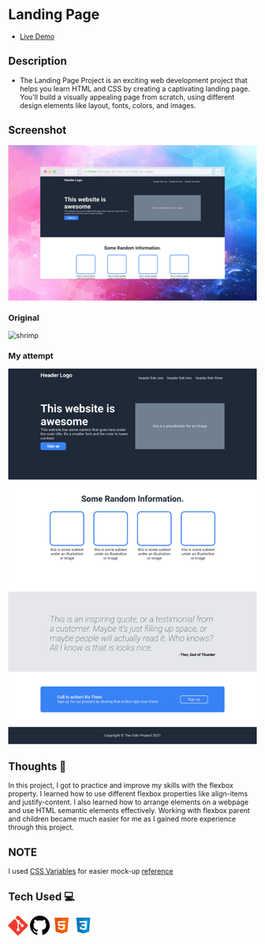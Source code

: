 # Landing Page
- [Live Demo](https://i4pg.github.io/landing-page/)

## Description
- The Landing Page Project is an exciting web development project that helps you learn HTML and CSS by creating a captivating landing page. You'll build a visually appealing page from scratch, using different design elements like layout, fonts, colors, and images.

## Screenshot
![Shot](./assets/screenshot/screenshot-rocks.png)
### Original
![shrimp](https://cdn.statically.io/gh/TheOdinProject/curriculum/81a5d553f4073e593d23a6ab00d50eef8620796d/foundations/html_css/project/imgs/01.png)
### My attempt
![My attempt](./assets/screenshot/shot.png)

## Thoughts 💭
In this project, I got to practice and improve my skills with the flexbox property. I learned how to use different flexbox properties like align-items and justify-content. I also learned how to arrange elements on a webpage and use HTML semantic elements effectively. Working with flexbox parent and children became much easier for me as I gained more experience through this project.

## NOTE
I used [CSS Variables](https://www.w3schools.com/css/css3_variables.asp) for easier mock-up [reference](https://cdn.statically.io/gh/TheOdinProject/curriculum/81a5d553f4073e593d23a6ab00d50eef8620796d/foundations/html_css/project/imgs/02.png)

## Tech Used 💻
<a target="_blank" href="https://git-scm.com/"><img width="40px" src="./assets/svgs/git.svg" alt="Git"></a>
<a target="_blank" href="https://github.com/"><img width="40px" src="./assets/svgs/github.svg" alt="GitHub"></a>
<a target="_blank" href="https://developer.mozilla.org/en-US/docs/Web/HTML"><img width="40px" src="./assets/svgs/html.svg" alt="HTML"></a>
<a target="_blank" href="https://developer.mozilla.org/en-US/docs/Web/CSS"><img width="40px" src="./assets/svgs/css.svg" alt="CSS"></a>
